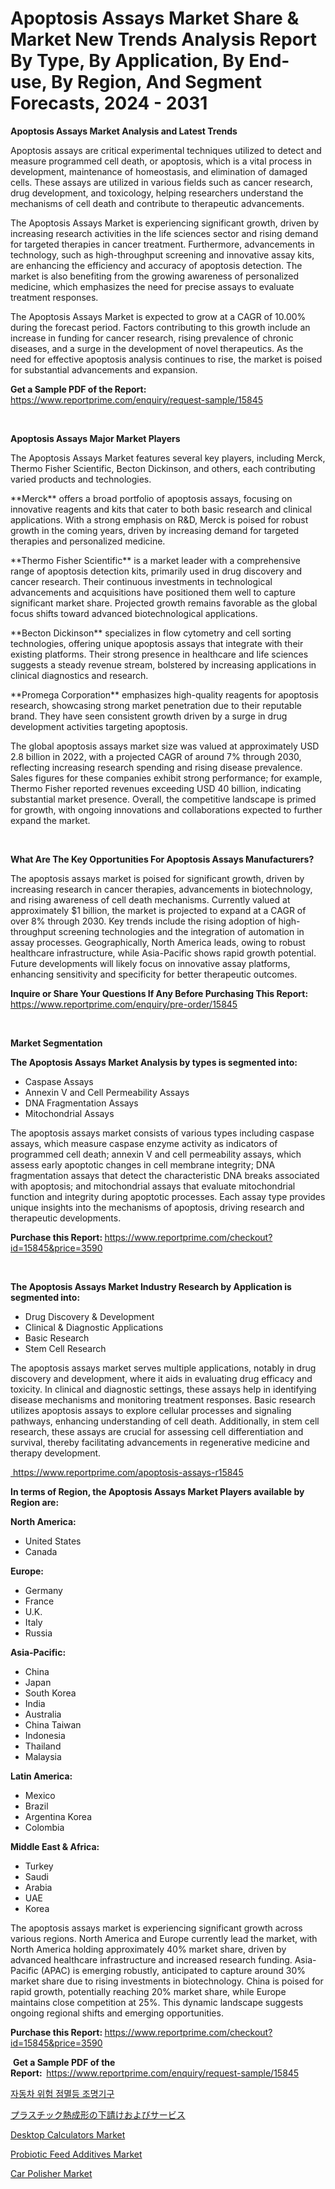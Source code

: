 <p><h1>Apoptosis Assays Market Share & Market New Trends Analysis Report By Type, By Application, By End-use, By Region, And Segment Forecasts, 2024 - 2031</h1></p><p><strong>Apoptosis Assays Market Analysis and Latest Trends</strong></p>
<p><p>Apoptosis assays are critical experimental techniques utilized to detect and measure programmed cell death, or apoptosis, which is a vital process in development, maintenance of homeostasis, and elimination of damaged cells. These assays are utilized in various fields such as cancer research, drug development, and toxicology, helping researchers understand the mechanisms of cell death and contribute to therapeutic advancements.</p><p>The Apoptosis Assays Market is experiencing significant growth, driven by increasing research activities in the life sciences sector and rising demand for targeted therapies in cancer treatment. Furthermore, advancements in technology, such as high-throughput screening and innovative assay kits, are enhancing the efficiency and accuracy of apoptosis detection. The market is also benefiting from the growing awareness of personalized medicine, which emphasizes the need for precise assays to evaluate treatment responses.</p><p>The Apoptosis Assays Market is expected to grow at a CAGR of 10.00% during the forecast period. Factors contributing to this growth include an increase in funding for cancer research, rising prevalence of chronic diseases, and a surge in the development of novel therapeutics. As the need for effective apoptosis analysis continues to rise, the market is poised for substantial advancements and expansion.</p></p>
<p><strong>Get a Sample PDF of the Report:&nbsp;</strong> <a href="https://www.reportprime.com/enquiry/request-sample/15845">https://www.reportprime.com/enquiry/request-sample/15845</a></p>
<p>&nbsp;</p>
<p><strong>Apoptosis Assays Major Market Players</strong></p>
<p><p>The Apoptosis Assays Market features several key players, including Merck, Thermo Fisher Scientific, Becton Dickinson, and others, each contributing varied products and technologies. </p><p>**Merck** offers a broad portfolio of apoptosis assays, focusing on innovative reagents and kits that cater to both basic research and clinical applications. With a strong emphasis on R&D, Merck is poised for robust growth in the coming years, driven by increasing demand for targeted therapies and personalized medicine.</p><p>**Thermo Fisher Scientific** is a market leader with a comprehensive range of apoptosis detection kits, primarily used in drug discovery and cancer research. Their continuous investments in technological advancements and acquisitions have positioned them well to capture significant market share. Projected growth remains favorable as the global focus shifts toward advanced biotechnological applications.</p><p>**Becton Dickinson** specializes in flow cytometry and cell sorting technologies, offering unique apoptosis assays that integrate with their existing platforms. Their strong presence in healthcare and life sciences suggests a steady revenue stream, bolstered by increasing applications in clinical diagnostics and research.</p><p>**Promega Corporation** emphasizes high-quality reagents for apoptosis research, showcasing strong market penetration due to their reputable brand. They have seen consistent growth driven by a surge in drug development activities targeting apoptosis.</p><p>The global apoptosis assays market size was valued at approximately USD 2.8 billion in 2022, with a projected CAGR of around 7% through 2030, reflecting increasing research spending and rising disease prevalence. Sales figures for these companies exhibit strong performance; for example, Thermo Fisher reported revenues exceeding USD 40 billion, indicating substantial market presence. Overall, the competitive landscape is primed for growth, with ongoing innovations and collaborations expected to further expand the market.</p></p>
<p>&nbsp;</p>
<p><strong>What Are The Key Opportunities For Apoptosis Assays Manufacturers?</strong></p>
<p><p>The apoptosis assays market is poised for significant growth, driven by increasing research in cancer therapies, advancements in biotechnology, and rising awareness of cell death mechanisms. Currently valued at approximately $1 billion, the market is projected to expand at a CAGR of over 8% through 2030. Key trends include the rising adoption of high-throughput screening technologies and the integration of automation in assay processes. Geographically, North America leads, owing to robust healthcare infrastructure, while Asia-Pacific shows rapid growth potential. Future developments will likely focus on innovative assay platforms, enhancing sensitivity and specificity for better therapeutic outcomes.</p></p>
<p><strong>Inquire or Share Your Questions If Any Before Purchasing This Report:</strong> <a href="https://www.reportprime.com/enquiry/pre-order/15845">https://www.reportprime.com/enquiry/pre-order/15845</a></p>
<p>&nbsp;</p>
<p><strong>Market Segmentation</strong></p>
<p><strong>The Apoptosis Assays Market Analysis by types is segmented into:</strong></p>
<p><ul><li>Caspase Assays</li><li>Annexin V and Cell Permeability Assays</li><li>DNA Fragmentation Assays</li><li>Mitochondrial Assays</li></ul></p>
<p><p>The apoptosis assays market consists of various types including caspase assays, which measure caspase enzyme activity as indicators of programmed cell death; annexin V and cell permeability assays, which assess early apoptotic changes in cell membrane integrity; DNA fragmentation assays that detect the characteristic DNA breaks associated with apoptosis; and mitochondrial assays that evaluate mitochondrial function and integrity during apoptotic processes. Each assay type provides unique insights into the mechanisms of apoptosis, driving research and therapeutic developments.</p></p>
<p><strong>Purchase this Report:&nbsp;</strong><a href="https://www.reportprime.com/checkout?id=15845&price=3590">https://www.reportprime.com/checkout?id=15845&price=3590</a></p>
<p>&nbsp;</p>
<p><strong>The Apoptosis Assays Market Industry Research by Application is segmented into:</strong></p>
<p><ul><li>Drug Discovery & Development</li><li>Clinical & Diagnostic Applications</li><li>Basic Research</li><li>Stem Cell Research</li></ul></p>
<p><p>The apoptosis assays market serves multiple applications, notably in drug discovery and development, where it aids in evaluating drug efficacy and toxicity. In clinical and diagnostic settings, these assays help in identifying disease mechanisms and monitoring treatment responses. Basic research utilizes apoptosis assays to explore cellular processes and signaling pathways, enhancing understanding of cell death. Additionally, in stem cell research, these assays are crucial for assessing cell differentiation and survival, thereby facilitating advancements in regenerative medicine and therapy development.</p></p>
<p><a href="https://www.reportprime.com/apoptosis-assays-r15845">&nbsp;https://www.reportprime.com/apoptosis-assays-r15845</a></p>
<p><strong>In terms of Region, the Apoptosis Assays Market Players available by Region are:</strong></p>
<p>
    <p> <strong> North America: </strong>
        <ul>
            <li>United States</li>
            <li>Canada</li>
        </ul>
        </p> 
    <p> <strong> Europe: </strong>
        <ul>
            <li>Germany</li>
            <li>France</li>
            <li>U.K.</li>
            <li>Italy</li>
            <li>Russia</li>
        </ul>
        </p> 
    <p> <strong> Asia-Pacific: </strong>
        <ul>
            <li>China</li>
            <li>Japan</li>
            <li>South Korea</li>
            <li>India</li>
            <li>Australia</li>
            <li>China Taiwan</li>
            <li>Indonesia</li>
            <li>Thailand</li>
            <li>Malaysia</li>
        </ul>
        </p> 
    <p> <strong> Latin America: </strong>
        <ul>
            <li>Mexico</li>
            <li>Brazil</li>
            <li>Argentina Korea</li>
            <li>Colombia</li>
        </ul>
        </p> 
    <p> <strong> Middle East & Africa: </strong>
        <ul>
            <li>Turkey</li>
            <li>Saudi</li>
            <li>Arabia</li>
            <li>UAE</li>
            <li>Korea</li>
        </ul>
    </p>
    </p>
<p><p>The apoptosis assays market is experiencing significant growth across various regions. North America and Europe currently lead the market, with North America holding approximately 40% market share, driven by advanced healthcare infrastructure and increased research funding. Asia-Pacific (APAC) is emerging robustly, anticipated to capture around 30% market share due to rising investments in biotechnology. China is poised for rapid growth, potentially reaching 20% market share, while Europe maintains close competition at 25%. This dynamic landscape suggests ongoing regional shifts and emerging opportunities.</p></p>
<p><strong>Purchase this Report: </strong><a href="https://www.reportprime.com/checkout?id=15845&price=3590">https://www.reportprime.com/checkout?id=15845&price=3590</a></p>
<p>&nbsp;<strong>Get a Sample PDF of the Report:&nbsp;&nbsp;</strong><a href="https://www.reportprime.com/enquiry/request-sample/15845">https://www.reportprime.com/enquiry/request-sample/15845</a></p>
<p><strong></strong></p>
<p><p><a href="https://medium.com/@adsogvwv75/automotive-hazard-flashers-lighting-fixtures-market-%EC%9D%98-%EA%B8%80%EB%A1%9C%EB%B2%8C-%EC%8B%9C%EC%9E%A5-%EA%B0%9C%EC%9A%94%EB%8A%94-%EC%A0%84-%EC%84%B8%EA%B3%84-%EB%B0%8F-%EC%A3%BC%EC%9A%94-%EC%8B%9C%EC%9E%A5%EC%9D%98-%EC%82%B0%EC%97%85%EC%97%90-%EC%98%81%ED%96%A5%EC%9D%84-%EB%AF%B8%EC%B9%98%EB%8A%94-%EC%A3%BC%EC%9A%94-7088be4f9438?postPublishedType=initial">자동차 위험 점멸등 조명기구</a></p><p><a href="https://medium.com/@jamiebertrgnaum3545/plastic-thermoforming-subcontracting-and-services-market-%E3%81%AF-%E3%82%B3%E3%82%B9%E3%83%88%E7%AE%A1%E7%90%86%E3%81%A8%E5%8A%B9%E7%8E%87%E5%90%91%E4%B8%8A%E3%82%92%E5%84%AA%E5%85%88%E3%81%97%E3%81%BE%E3%81%99-710e95292ecd">プラスチック熱成形の下請けおよびサービス</a></p><p><a href="https://medium.com/@jennettebus9u8/the-desktop-calculators-market-is-experiencing-higher-than-anticipated-demand-compared-to-41972d1f9fea">Desktop Calculators Market</a></p><p><a href="https://medium.com/@zoeyjohns2003/the-global-probiotic-feed-additives-market-is-at-the-forefront-of-innovation-driving-rapid-91c498275901">Probiotic Feed Additives Market</a></p><p><a href="https://issuu.com/reportprime-2/docs/car-polisher-market-size-2030.pptx_e4330614de249e">Car Polisher Market</a></p></p>